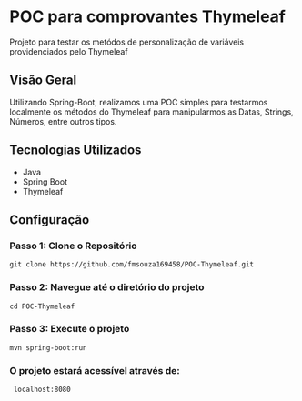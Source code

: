 # POC para comprovantes Thymeleaf

Projeto para testar os metódos de personalização de variáveis providenciados pelo Thymeleaf

## Visão Geral

Utilizando Spring-Boot, realizamos uma POC simples para testarmos
localmente os métodos do Thymeleaf para manipularmos as Datas, Strings,
Números, entre outros tipos.

## Tecnologias Utilizados

- Java
- Spring Boot
- Thymeleaf

## Configuração

### Passo 1: Clone o Repositório

``` git clone https://github.com/fmsouza169458/POC-Thymeleaf.git ```

### Passo 2: Navegue até o diretório do projeto

``` cd POC-Thymeleaf ```

### Passo 3: Execute o projeto

``` mvn spring-boot:run ```

### O projeto estará acessível através de:
``` localhost:8080``` 